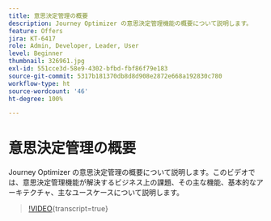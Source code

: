 ```yaml
---
title: 意思決定管理の概要
description: Journey Optimizer の意思決定管理機能の概要について説明します。
feature: Offers
jira: KT-6417
role: Admin, Developer, Leader, User
level: Beginner
thumbnail: 326961.jpg
exl-id: 551cce3d-58e9-4302-bfbd-fbf86f79e183
source-git-commit: 5317b181370db8d8d908e2872e668a192830c780
workflow-type: ht
source-wordcount: '46'
ht-degree: 100%

---
```


# 意思決定管理の概要

Journey Optimizer の意思決定管理の概要について説明します。このビデオでは、意思決定管理機能が解決するビジネス上の課題、その主な機能、基本的なアーキテクチャ、主なユースケースについて説明します。

>[!VIDEO](https://video.tv.adobe.com/v/326961?quality=12&learn=on){transcript=true}



